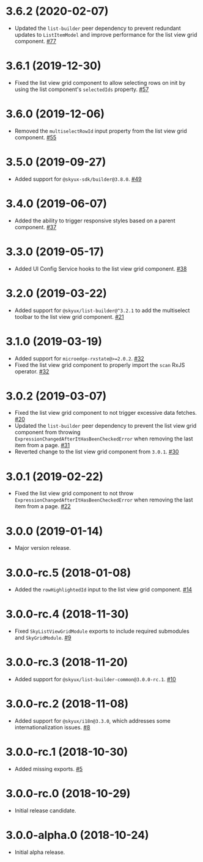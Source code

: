 # 3.6.2 (2020-02-07)

- Updated the `list-builder` peer dependency to prevent redundant updates to `ListItemModel` and improve performance for the list view grid component. [#77](https://github.com/blackbaud/skyux-list-builder/pull/77)

# 3.6.1 (2019-12-30)

- Fixed the list view grid component to allow selecting rows on init by using the list component's `selectedIds` property. [#57](https://github.com/blackbaud/skyux-list-builder-view-grids/pull/57)

# 3.6.0 (2019-12-06)

- Removed the `multiselectRowId` input property from the list view grid component. [#55](https://github.com/blackbaud/skyux-list-builder-view-grids/pull/55)

# 3.5.0 (2019-09-27)

- Added support for `@skyux-sdk/builder@3.8.0`. [#49](https://github.com/blackbaud/skyux-list-builder-view-grids/pull/49)

# 3.4.0 (2019-06-07)

- Added the ability to trigger responsive styles based on a parent component. [#37](https://github.com/blackbaud/skyux-list-builder-view-grids/pull/37)

# 3.3.0 (2019-05-17)

- Added UI Config Service hooks to the list view grid component. [#38](https://github.com/blackbaud/skyux-list-builder-view-grids/pull/38)

# 3.2.0 (2019-03-22)

- Added support for `@skyux/list-builder@^3.2.1` to add the multiselect toolbar to the list view grid component. [#21](https://github.com/blackbaud/skyux-list-builder-view-grids/pull/21)

# 3.1.0 (2019-03-19)

- Added support for `microedge-rxstate@>=2.0.2`. [#32](https://github.com/blackbaud/skyux-list-builder-view-grids/pull/32)
- Fixed the list view grid component to properly import the `scan` RxJS operator. [#32](https://github.com/blackbaud/skyux-list-builder-view-grids/pull/32)

# 3.0.2 (2019-03-07)

- Fixed the list view grid component to not trigger excessive data fetches. [#20](https://github.com/blackbaud/skyux-list-builder-view-grids/pull/20)
- Updated the `list-builder` peer dependency to prevent the list view grid component from throwing `ExpressionChangedAfterItHasBeenCheckedError` when removing the last item from a page. [#31](https://github.com/blackbaud/skyux-list-builder-view-grids/pull/31)
- Reverted change to the list view grid component from `3.0.1`. [#30](https://github.com/blackbaud/skyux-list-builder-view-grids/pull/30)

# 3.0.1 (2019-02-22)

- Fixed the list view grid component to not throw `ExpressionChangedAfterItHasBeenCheckedError` when removing the last item from a page. [#22](https://github.com/blackbaud/skyux-list-builder-view-grids/pull/22)

# 3.0.0 (2019-01-14)

- Major version release.

# 3.0.0-rc.5 (2018-01-08)

- Added the `rowHighlightedId` input to the list view grid component. [#14](https://github.com/blackbaud/skyux-list-builder-view-grids/pull/14)

# 3.0.0-rc.4 (2018-11-30)

- Fixed `SkyListViewGridModule` exports to include required submodules and `SkyGridModule`. [#9](https://github.com/blackbaud/skyux-list-builder-view-grids/pull/9)

# 3.0.0-rc.3 (2018-11-20)

- Added support for `@skyux/list-builder-common@3.0.0-rc.1`. [#10](https://github.com/blackbaud/skyux-list-builder-view-grids/pull/10)

# 3.0.0-rc.2 (2018-11-08)

- Added support for `@skyux/i18n@3.3.0`, which addresses some internationalization issues. [#8](https://github.com/blackbaud/skyux-list-builder-view-grids/pull/8)

# 3.0.0-rc.1 (2018-10-30)

- Added missing exports. [#5](https://github.com/blackbaud/skyux-list-builder-view-grids/pull/5)

# 3.0.0-rc.0 (2018-10-29)

- Initial release candidate.

# 3.0.0-alpha.0 (2018-10-24)

- Initial alpha release.

